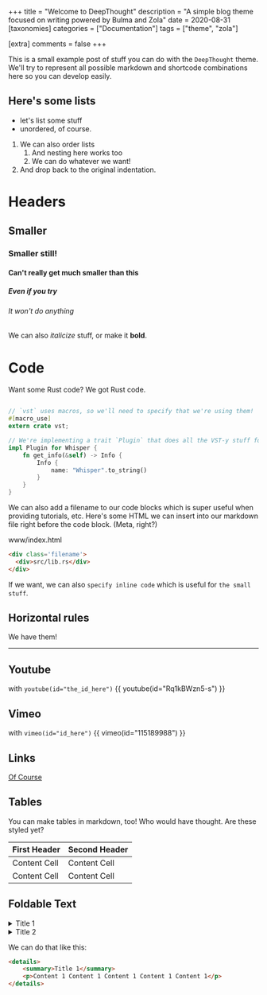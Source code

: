 +++
title = "Welcome to DeepThought"
description = "A simple blog theme focused on writing powered by Bulma and Zola"
date = 2020-08-31
[taxonomies]
categories = ["Documentation"]
tags = ["theme", "zola"]

[extra]
comments = false
+++

This is a small example post of stuff you can do with the `DeepThought` theme.
We'll try to represent all possible markdown and shortcode combinations here
so you can develop easily.

<!-- more -->

## Here's some lists

- let's list some stuff
- unordered, of course.

1. We can also order lists
    1. And nesting here works too
    2. We can do whatever we want!
2. And drop back to the original indentation.

# Headers

## Smaller

### Smaller still!

#### Can't really get much smaller than this

##### Even if you try

###### It won't do anything

We can also *italicize* stuff, or make it **bold**.

# Code

Want some Rust code?  We got Rust code.

```rust

// `vst` uses macros, so we'll need to specify that we're using them!
#[macro_use]
extern crate vst;

// We're implementing a trait `Plugin` that does all the VST-y stuff for us.
impl Plugin for Whisper {
    fn get_info(&self) -> Info {
        Info {
            name: "Whisper".to_string()
        }
    }
}

```

We can also add a filename to our code blocks which is super useful when
providing tutorials, etc.  Here's some HTML we can insert into our
markdown file right before the code block.  (Meta, right?)

<div class='filename'>
  <div>www/index.html</div>
</div>

```html
<div class='filename'>
  <div>src/lib.rs</div>
</div>
```

If we want, we can also `specify inline code` which is useful for `the small stuff`.

## Horizontal rules

We have them!

---

## Youtube

with `youtube(id="the_id_here")`
{{ youtube(id="Rq1kBWzn5-s") }}

## Vimeo
with `vimeo(id="id_here")`
{{ vimeo(id="115189988") }}

## Links

[Of Course](https://zen-austin-0c80be.netlify.app/)

## Tables
You can make tables in markdown, too!  Who would have thought.  Are these styled yet?

First Header  | Second Header
------------- | -------------
Content Cell  | Content Cell
Content Cell  | Content Cell

## Foldable Text

<details>
    <summary>Title 1</summary>
    <p>Content 1 Content 1 Content 1 Content 1 Content 1</p>
</details>

<details>
    <summary>Title 2</summary>
    <p>Content 2 Content 2 Content 2 Content 2 Content 2</p>
</details>

We can do that like this:

```html
<details>
    <summary>Title 1</summary>
    <p>Content 1 Content 1 Content 1 Content 1 Content 1</p>
</details>
```
